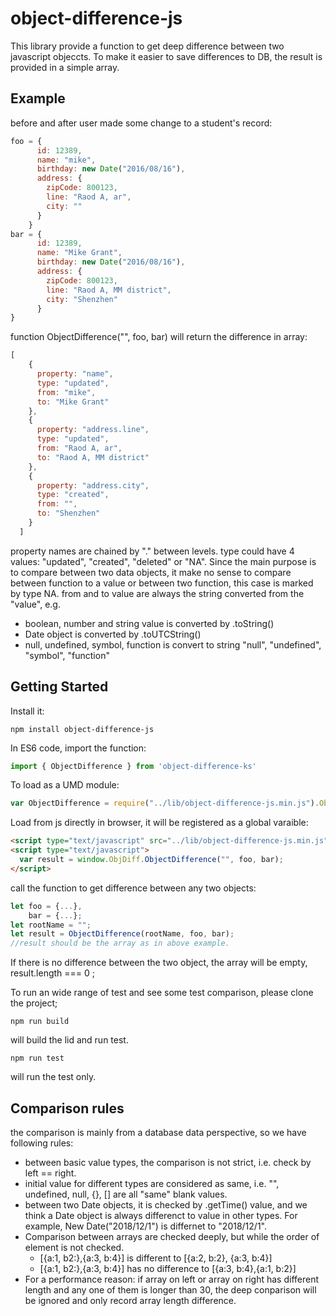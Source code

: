 # object-difference-js
This library provide a function to get deep difference between two javascript objeccts. To make it easier to save differences to DB, the result is provided in a simple array.

## Example
before and after user made some change to a student's record:
```js
foo = {
      id: 12389,
      name: "mike",
      birthday: new Date("2016/08/16"),
      address: {
        zipCode: 800123,
        line: "Raod A, ar",
        city: ""
      }
    }
bar = {
      id: 12389,
      name: "Mike Grant",
      birthday: new Date("2016/08/16"),
      address: {
        zipCode: 800123,
        line: "Raod A, MM district",
        city: "Shenzhen"
      }
}
```
function ObjectDifference("", foo, bar) will return the difference in array:
```js
[
    {
      property: "name",
      type: "updated",
      from: "mike",
      to: "Mike Grant"
    },
    {
      property: "address.line",
      type: "updated",
      from: "Raod A, ar",
      to: "Raod A, MM district"
    },
    {
      property: "address.city",
      type: "created",
      from: "",
      to: "Shenzhen"
    }
  ]
```
property names are chained by "." between levels. 
type could have 4 values: "updated", "created", "deleted" or "NA". Since the main purpose is to compare between two data objects, it make no sense to compare between function to a value or between two function, this case is marked by type NA.
from and to value are always the string converted from the "value", e.g.
* boolean, number and string value is converted by .toString()
* Date object is converted by .toUTCString()
* null, undefined, symbol, function is convert to string "null", "undefined", "symbol", "function"

## Getting Started

Install it:
```
npm install object-difference-js
```
In ES6 code, import the function:
```js
import { ObjectDifference } from 'object-difference-ks'
```
To load as a UMD module:
```js
var ObjectDifference = require("../lib/object-difference-js.min.js").ObjectDifference;
```
Load from js directly in browser, it will be registered as a global varaible:
```html
<script type="text/javascript" src="../lib/object-difference-js.min.js"></script>
<script type="text/javascript">
  var result = window.ObjDiff.ObjectDifference("", foo, bar);
</script>
```
call the function to get difference between any two objects:
```js
let foo = {...},
    bar = {...};
let rootName = "";
let result = ObjectDifference(rootName, foo, bar);  
//result should be the array as in above example.
```
If there is no difference between the two object, the array will be empty, result.length === 0 ;

To run an wide range of test and see some test comparison, please clone the project;
```
npm run build
```
will build the lid and run test.                                                                                                                                                              
```
npm run test
```
will run the test only.
## Comparison rules
the comparison is mainly from a database data perspective, so we have following rules:
* between basic value types, the comparison is not strict, i.e. check by left == right.
* initial value for different types are considered as same, i.e. "", undefined, null, {}, [] are all "same" blank values.
* between two Date objects, it is checked by .getTime() value, and we think a Date object is always differenct to value in other types. For example, New Date("2018/12/1") is differnet to "2018/12/1".
* Comparison between arrays are checked deeply, but while the order of element is not checked. 
    * [{a:1, b2:},{a:3, b:4}] is different to [{a:2, b:2}, {a:3, b:4}]
    * [{a:1, b2:},{a:3, b:4}] has no difference to [{a:3, b:4},{a:1, b:2}]
* For a performance reason: if array on left or array on right has different length and any one of them is longer than 30, the deep conparison will be ignored and only record array length difference.
